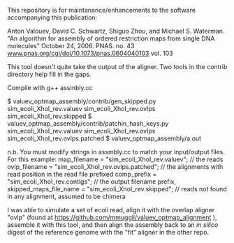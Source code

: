This repository is for maintanance/enhancements to the software accompanying this publication:

Anton Valouev, David C. Schwartz, Shiguo Zhou, and Michael S. Waterman. "An algorithm for assembly of ordered restriction maps from single DNA molecules"  October 24, 2006.  PNAS. no. 43 www.pnas.org/cgi/doi/10.1073/pnas.0604040103 vol. 103   


This tool doesn't quite take the output of the aligner.  Two tools in the contrib directory help fill in the gaps.

Compile with g++ assmbly.cc

   $ valuev_optmap_assembly/contrib/gen_skipped.py sim_ecoli_XhoI_rev.valuev sim_ecoli_XhoI_rev.ovlps sim_ecoli_XhoI_rev.skipped
   $ valuev_optmap_assembly/contrib/patchin_hash_keys.py sim_ecoli_XhoI_rev.valuev sim_ecoli_XhoI_rev.ovlps sim_ecoli_XhoI_rev.ovlps.patched
   $ valuev_optmap_assembly/a.out 

n.b. You must modify strings in assmbly.cc to match your input/output files. For this example:
   map_filename =  "sim_ecoli_XhoI_rev.valuev"; // the reads
   ovlp_filename =   "sim_ecoli_XhoI_rev.ovlps.patched"; // the alignments with read position in the read file prefixed
   comp_prefix = "sim_ecoli_XhoI_rev.contigs"; // the output filename prefix,
   skipped_maps_file_name =  "sim_ecoli_XhoI_rev.skipped"; // reads not found in any alignment, assumed to be chimera

I was able to simulate a set of ecoli read, align it with the overlap aligner "ovlp" (found at https://github.com/mmuggli/valuev_optmap_alignment ), assemble it with this tool, and then align the assembly back to an *in silico* digest of the reference genome with the "fit" aligner in the other repo.
